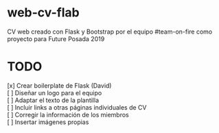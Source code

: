 # web-cv-flab
CV web creado con Flask y Bootstrap por el equipo #team-on-fire como proyecto para Future Posada 2019

# TODO
[x] Crear boilerplate de Flask (David)  
[ ] Diseñar un logo para el equipo  
[ ] Adaptar el texto de la plantilla  
[ ] Incluir links a otras páginas individuales de CV  
[ ] Corregir la información de los miembros  
[ ] Insertar imágenes propias  